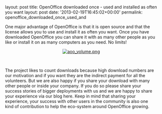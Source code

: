 layout: post
title: OpenOffice downloaded once - used and installed as often you want
layout: post
date: '2013-02-19T16:45:02+00:00'
permalink: openoffice_downloaded_once_used_and

<p> One major advantage of OpenOffice is that it is open source and that
 the license allows you to use and install it as often you want. Once you 
have downloaded OpenOffice you can share it with as many other people as you like or install it on as many computers as 
you need. No limits!  
  
  </p> 
  <p> </p> 
  <p align="center"> <a href="https://blogs.apache.org/OOo/mediaresource/5f004fe8-e95c-4a83-b170-c3cde50826aa"><img alt="aoo_volume.png" src="https://blogs.apache.org/OOo/mediaresource/263081cd-2f81-47bf-be32-76a03021f218" /></a><br /></p> 
  <p> </p> 
  <p align="center"><br /></p> 
  The project likes to count downloads because high 
download numbers are our motivation and if you want they are the indirect payment
 for all the volunteers. But we are also happy if you share your 
download with many other people or inside your company. If you do so 
please share your success stories of bigger deployments with us and we 
are happy to share your experience via our blog here. Keep in mind that 
sharing your experience, your success with other users in the community 
is also one kind of contribution to help the eco-system around 
OpenOffice growing.
